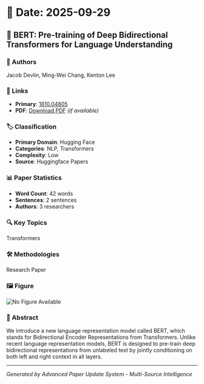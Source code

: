 # 📅 Date: 2025-09-29

## 📄 BERT: Pre-training of Deep Bidirectional Transformers for Language Understanding

### 👥 Authors
Jacob Devlin, Ming-Wei Chang, Kenton Lee

### 🔗 Links
- **Primary**: [1810.04805](https://arxiv.org/abs/1810.04805)
- **PDF**: [Download PDF](https://arxiv.org/pdf/1810.04805.pdf) *(if available)*



### 🏷️ Classification
- **Primary Domain**: Hugging Face
- **Categories**: NLP, Transformers
- **Complexity**: Low
- **Source**: Huggingface Papers

### 📊 Paper Statistics
- **Word Count**: 42 words
- **Sentences**: 2 sentences
- **Authors**: 3 researchers

### 🔍 Key Topics
Transformers

### 🛠️ Methodologies
Research Paper

### 🖼️ Figure
![No Figure Available](https://img.shields.io/badge/Figure-Not_Available-lightgrey?style=for-the-badge)

### 📝 Abstract
We introduce a new language representation model called BERT, which stands for Bidirectional Encoder Representations from Transformers. Unlike recent language representation models, BERT is designed to pre-train deep bidirectional representations from unlabeled text by jointly conditioning on both left and right context in all layers.

---
*Generated by Advanced Paper Update System - Multi-Source Intelligence*
